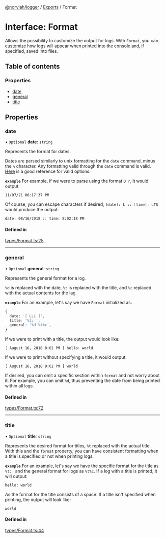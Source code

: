 [@norviah/logger](../README.md) / [Exports](../modules.md) / Format

# Interface: Format

Allows the possibility to customize the output for logs.
With `Format`, you can customize how logs will appear when printed into the
console and, if specified, saved into files.

## Table of contents

### Properties

- [date](Format.md#date)
- [general](Format.md#general)
- [title](Format.md#title)

## Properties

### date

• `Optional` **date**: `string`

Represents the format for dates.

Dates are parsed similarly to unix formatting for the `date` command, minus
the `%` character. Any formatting valid through the `date` command is
valid. [Here](https://devhints.io/datetime) is a good reference for valid
options.

**`example`**
For example, if we were to parse using the format `D r`, it would output:
```
11/07/21 06:17:37 PM
```
Of course, you can escape characters if desired, `[date]: L :: [time]: LTS`
would produce the output:
```
date: 08/16/2018 :: time: 8:02:18 PM
```

#### Defined in

[types/Format.ts:25](https://github.com/Norviah/logger/blob/f795ed6/src/types/Format.ts#L25)

___

### general

• `Optional` **general**: `string`

Represents the general format for a log.

`%d` is replaced with the date, `%t` is replaced with the title, and `%c`
replaced with the actual contents for the lag.

**`example`**
For an example, let's say we have `Format` initialized as:
```TypeScript
{
  date: '[ LLL ]',
  title: '%t: ',
  general: '%d %t%c',
}
```
If we were to print with a title, the output would look like:
```text
[ August 16, 2018 8:02 PM ] hello: world
```
If we were to print without specifying a title, it would output:
```
[ August 16, 2018 8:02 PM ] world
```
If desired, you can omit a specific section within `format` and not worry
about it. For example, you can omit `%d`, thus preventing the date from
being printed within all logs.

#### Defined in

[types/Format.ts:72](https://github.com/Norviah/logger/blob/f795ed6/src/types/Format.ts#L72)

___

### title

• `Optional` **title**: `string`

Represents the desired format for titles, `%t` replaced with the actual
title. With this and the `format` property, you can have consistent
formatting when a title is specified or not when printing logs.

**`example`**
For an example, let's say we have the specific format for the title as
`%t: ` and the general format for logs as `%t%c`. If a log with a title is
printed, it will output:
```
hello: world
```
As the format for the title consists of a space. If a title isn't specified
when printing, the output will look like:
```
world
```

#### Defined in

[types/Format.ts:44](https://github.com/Norviah/logger/blob/f795ed6/src/types/Format.ts#L44)
